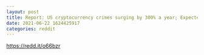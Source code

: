 ```yaml
--- 
layout: post 
title: Report: US cryptocurrency crimes surging by 300% a year; Expected considering the growth of the market, though 
date: 2021-06-22 1624425917 
categories: reddit 
--- 
```

https://redd.it/o66bzr